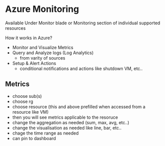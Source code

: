 # Azure Monitoring

Available Under Monitor blade or Monitoring section of individual supported resources

How it works in Azure?

* Monitor and Visualize Metrics
* Query and Analyze logs (Log Analytics)
    * from varity of sources
* Setup & Alert Actions
    * conditional notifications and actions like shutdown VM, etc..

## Metrics

* choose sub(s)
* choose rg
* choose resource (this and above prefilled when accessed from a resource like VM)
* then you will see metrics applicable to the resoruce
* change the aggregation as needed (sum, max, avg, etc..)
* change the visualisation as needed like line, bar, etc..
* chage the time range as needed
* can pin to dashboard 




